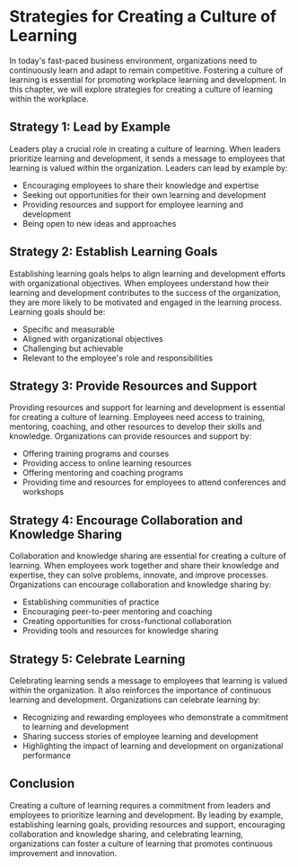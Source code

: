 Strategies for Creating a Culture of Learning
========================================================================================

In today's fast-paced business environment, organizations need to continuously learn and adapt to remain competitive. Fostering a culture of learning is essential for promoting workplace learning and development. In this chapter, we will explore strategies for creating a culture of learning within the workplace.

Strategy 1: Lead by Example
---------------------------

Leaders play a crucial role in creating a culture of learning. When leaders prioritize learning and development, it sends a message to employees that learning is valued within the organization. Leaders can lead by example by:

* Encouraging employees to share their knowledge and expertise
* Seeking out opportunities for their own learning and development
* Providing resources and support for employee learning and development
* Being open to new ideas and approaches

Strategy 2: Establish Learning Goals
------------------------------------

Establishing learning goals helps to align learning and development efforts with organizational objectives. When employees understand how their learning and development contributes to the success of the organization, they are more likely to be motivated and engaged in the learning process. Learning goals should be:

* Specific and measurable
* Aligned with organizational objectives
* Challenging but achievable
* Relevant to the employee's role and responsibilities

Strategy 3: Provide Resources and Support
-----------------------------------------

Providing resources and support for learning and development is essential for creating a culture of learning. Employees need access to training, mentoring, coaching, and other resources to develop their skills and knowledge. Organizations can provide resources and support by:

* Offering training programs and courses
* Providing access to online learning resources
* Offering mentoring and coaching programs
* Providing time and resources for employees to attend conferences and workshops

Strategy 4: Encourage Collaboration and Knowledge Sharing
---------------------------------------------------------

Collaboration and knowledge sharing are essential for creating a culture of learning. When employees work together and share their knowledge and expertise, they can solve problems, innovate, and improve processes. Organizations can encourage collaboration and knowledge sharing by:

* Establishing communities of practice
* Encouraging peer-to-peer mentoring and coaching
* Creating opportunities for cross-functional collaboration
* Providing tools and resources for knowledge sharing

Strategy 5: Celebrate Learning
------------------------------

Celebrating learning sends a message to employees that learning is valued within the organization. It also reinforces the importance of continuous learning and development. Organizations can celebrate learning by:

* Recognizing and rewarding employees who demonstrate a commitment to learning and development
* Sharing success stories of employee learning and development
* Highlighting the impact of learning and development on organizational performance

Conclusion
----------

Creating a culture of learning requires a commitment from leaders and employees to prioritize learning and development. By leading by example, establishing learning goals, providing resources and support, encouraging collaboration and knowledge sharing, and celebrating learning, organizations can foster a culture of learning that promotes continuous improvement and innovation.
